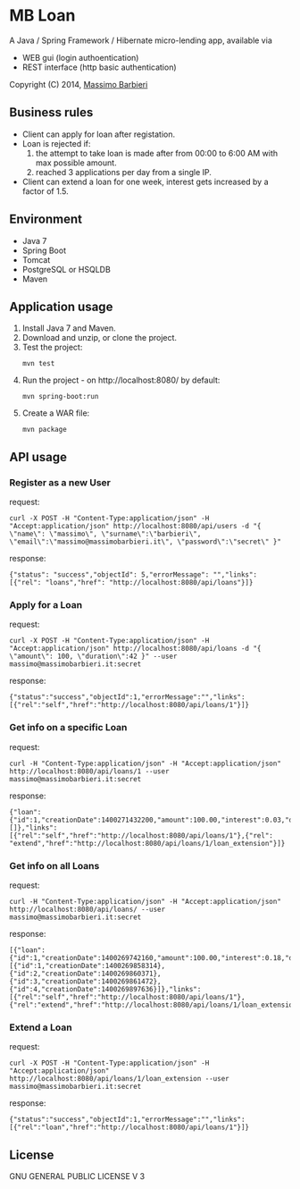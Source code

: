 MB Loan
=======

A Java / Spring Framework / Hibernate micro-lending app, available via 
* WEB gui (login authoentication)
* REST interface (http basic authentication)


Copyright (C) 2014, [Massimo Barbieri](http://www.massimobarbieri.it) 

## Business rules

* Client can apply for loan after registation.
* Loan is rejected if:
    1. the attempt to take loan is made after from 00:00 to 6:00 AM with max possible amount.
    1. reached 3 applications per day from a single IP.
* Client can extend a loan for one week, interest gets increased by a factor of 1.5.

## Environment

* Java 7
* Spring Boot
* Tomcat 
* PostgreSQL or HSQLDB
* Maven

## Application usage

1. Install Java 7 and Maven.
1. Download and unzip, or clone the project. 
1. Test the project:
    ```
    mvn test
    ```
1. Run the project - on http://localhost:8080/ by default:
    ```
    mvn spring-boot:run
    ```
1. Create a WAR file:
    ```
    mvn package
    ```

## API usage

### Register as a new User

request:
```
curl -X POST -H "Content-Type:application/json" -H "Accept:application/json" http://localhost:8080/api/users -d "{ \"name\": \"massimo\", \"surname\":\"barbieri\", \"email\":\"massimo@massimobarbieri.it\", \"password\":\"secret\" }"
```

response:
```
{"status": "success","objectId": 5,"errorMessage": "","links": [{"rel": "loans","href": "http://localhost:8080/api/loans"}]}
```

### Apply for a Loan

request:
```
curl -X POST -H "Content-Type:application/json" -H "Accept:application/json" http://localhost:8080/api/loans -d "{ \"amount\": 100, \"duration\":42 }" --user massimo@massimobarbieri.it:secret
```

response:
```
{"status":"success","objectId":1,"errorMessage":"","links":[{"rel":"self","href":"http://localhost:8080/api/loans/1"}]}
```

### Get info on a specific Loan

request:
```
curl -H "Content-Type:application/json" -H "Accept:application/json" http://localhost:8080/api/loans/1 --user massimo@massimobarbieri.it:secret
```

response:
```
{"loan":{"id":1,"creationDate":1400271432200,"amount":100.00,"interest":0.03,"duration":42,"ipAddress":"127.0.0.1","loanExtensions":[]},"links":[{"rel":"self","href":"http://localhost:8080/api/loans/1"},{"rel": "extend","href":"http://localhost:8080/api/loans/1/loan_extension"}]}
```

### Get info on all Loans

request:
```
curl -H "Content-Type:application/json" -H "Accept:application/json" http://localhost:8080/api/loans/ --user massimo@massimobarbieri.it:secret
```

response:
```
[{"loan":{"id":1,"creationDate":1400269742160,"amount":100.00,"interest":0.18,"duration":46,"ipAddress":"127.0.0.1","loanExtensions":[{"id":1,"creationDate":1400269858314},{"id":2,"creationDate":1400269860371},{"id":3,"creationDate":1400269861472},{"id":4,"creationDate":1400269897636}]},"links":[{"rel":"self","href":"http://localhost:8080/api/loans/1"},{"rel":"extend","href":"http://localhost:8080/api/loans/1/loan_extension"}]}]
```

### Extend a Loan

request:
```
curl -X POST -H "Content-Type:application/json" -H "Accept:application/json" http://localhost:8080/api/loans/1/loan_extension --user massimo@massimobarbieri.it:secret
```

response:
```
{"status":"success","objectId":1,"errorMessage":"","links":[{"rel":"loan","href":"http://localhost:8080/api/loans/1"}]}
```

## License

GNU GENERAL PUBLIC LICENSE V 3

